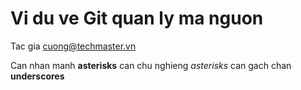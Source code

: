 # Vi du ve Git quan ly ma nguon
Tac gia cuong@techmaster.vn

Can nhan manh **asterisks**
can chu nghieng *asterisks*
can gach chan __underscores__
